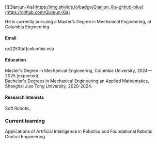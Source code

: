 

[![Qianjun-Xia](https://img.shields.io/badge/Qianjun_Xia-github-blue](https://github.com/Qianjun-Xia)

He is currently pursuing a Master's Degree in Mechanical Engineering, at Columbia Engineering

#### Email
qx2253[at]columbia.edu

#### Education
Master's Degree in Mechanical Engineering, Columbia University, 2024—2025 (expected).\
Bachelor's Degrees in Mechanical Engineering an Applied Mathematics, Shanghai Jiao Tong University, 2020-2024.

#### Research Interests
Soft Robotic,

### Current learning
Applications of Artificial Intelligence in Robotics and Foundational Robotic Control Engineering


